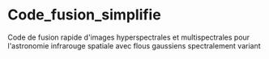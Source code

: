 # Code_fusion_simplifie
Code de fusion rapide d'images hyperspectrales et multispectrales pour l'astronomie infrarouge spatiale avec flous gaussiens spectralement variant 
